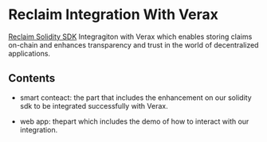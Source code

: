 # Reclaim Integration With Verax

[Reclaim Solidity SDK](https://github.com/reclaimprotocol/solidity-sdk) Integragiton  with Verax which enables storing claims on-chain and enhances transparency and trust in the world of decentralized applications.

## Contents

- smart conteact: the part that includes the enhancement on our solidity sdk to be integrated successfully with Verax.

- web app: thepart which includes the demo of how to interact with our integration.
